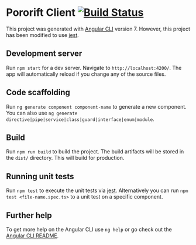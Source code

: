 # Pororift Client [![Build Status](https://travis-ci.com/PoroRift/pororift-client.svg?branch=master)](https://travis-ci.com/PoroRift/pororift-client)

This project was generated with [Angular CLI](https://github.com/angular/angular-cli) version 7.
However, this project has been modified to use [jest](https://jestjs.io/).

## Development server

Run `npm start` for a dev server. Navigate to `http://localhost:4200/`. The app will automatically reload if you change any of the source files.

## Code scaffolding

Run `ng generate component component-name` to generate a new component. You can also use `ng generate directive|pipe|service|class|guard|interface|enum|module`.

## Build

Run `npm run build` to build the project. The build artifacts will be stored in the `dist/` directory. This will build for production.

## Running unit tests

Run `npm test` to execute the unit tests via [jest](https://jestjs.io/).
Alternatively you can run `npm test <file-name.spec.ts>` to a unit test on a specific component.

## Further help

To get more help on the Angular CLI use `ng help` or go check out the [Angular CLI README](https://github.com/angular/angular-cli/blob/master/README.md).
